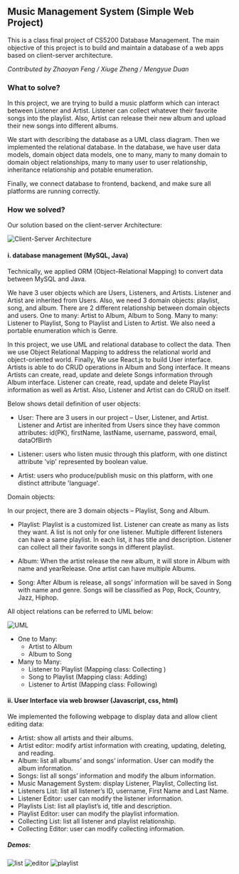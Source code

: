 ## Music Management System (Simple Web Project)
This is a class final project of CS5200 Database Management. The main objective of this project is to build and maintain a database of a web apps based on client-server architecture.

_Contributed by Zhaoyan Feng / Xiuge Zheng / Mengyue Duan_


### What to solve?

In this project, we are trying to build a music platform which can interact between Listener and Artist. Listener can collect whatever their favorite songs into the playlist. Also, Artist can release their new album and upload their new songs into different albums.

We start with describing the database as a UML class diagram. Then we implemented the relational database. In the database, we have user data models, domain object data models, one to many, many to many domain to domain object relationships, many to many user to user relationship, inheritance relationship and potable enumeration.

Finally, we connect database to frontend, backend, and make sure all platforms are running correctly.



### How we solved?

Our solution based on the client-server Architecture:

![Client-Server Architecture](https://github.com/ZhaoyanFeng0321/db_design_final_project_database/blob/master/CSA.png)



#### **i. database management (MySQL, Java)**

Technically, we applied ORM (Object–Relational Mapping) to convert data between MySQL and Java.

We have 3 user objects which are Users, Listeners, and Artists. Listener and Artist are inherited from Users. Also, we need 3 domain objects: playlist, song, and album. There are 2 different relationship between domain objects and users. One to many: Artist to Album, Album to Song. Many to many: Listener to Playlist, Song to Playlist and Listen to Artist. We also need a portable enumeration which is Genre.

In this project, we use UML and relational database to collect the data. Then we use Object Relational Mapping to address the relational world and object-oriented world. Finally, We use React.js to build User interface. Artists is able to do CRUD operations in Album and Song interface. It means Artists can create, read, update and delete Songs information through Album interface. Listener can create, read, update and delete Playlist information as well as Artist. Also, Listener and Artist can do CRUD on itself.

Below shows detail definition of user objects:

-   User: There are 3 users in our project – User, Listener, and Artist. Listener and Artist are inherited from Users since they have common attributes: id(PK), firstName, lastName, username, password, email, dataOfBirth

-   Listener: users who listen music through this platform, with one distinct  attribute 'vip' represented by boolean value.
-   Artist: users who produce/publish music on this platform, with one distinct attribute 'language'.

Domain objects:

In our project, there are 3 domain objects – Playlist, Song and Album.

-   Playlist: Playlist is a customized list. Listener can create as many as lists they want. A list is not only for one listener. Multiple different listeners can have a same playlist. In each list, it has title and description. Listener can collect all their favorite songs in different playlist.

-   Album: When the artist release the new album, it will store in Album with name and yearRelease. One artist can have multiple Albums.

-   Song: After Album is release, all songs’ information will be saved in Song with name and genre. Songs will be classified as Pop, Rock, Country, Jazz, Hiphop.

All object relations can be referred to UML below: 

![UML](https://github.com/ZhaoyanFeng0321/db_design_final_project_database/blob/master/UML.jpeg)

-   One to Many: 
    -   Artist to Album
    -   Album to Song 
-   Many to Many: 
    -   Listener to Playlist (Mapping class: Collecting )
    -   Song to Playlist (Mapping class: Adding)
    -   Listener to Artist (Mapping class: Following)



#### ii. User Interface via web browser (Javascript, css, html)

We implemented the following webpage to display data and allow client editing data:

-   Artist: show all artists and their albums.
-   Artist editor: modify artist information with creating, updating, deleting, and reading.
-   Album: list all albums’ and songs’ information. User can modify the album information.
-   Songs: list all songs’ information and modify the album information.
-   Music Management System: display Listener, Playlist, Collecting list.
-   Listeners List: list all listener’s ID, username, First Name and Last Name.
-   Listener Editor: user can modify the listener information.
-   Playlists List: list all playlist’s id, title and description.
-   Playlist Editor: user can modify the playlist information.
-   Collecting List: list all listener and playlist relationship.
-   Collecting Editor: user can modify collecting information.

##### Demos:
![list](https://github.com/ZhaoyanFeng0321/db_design_final_project_database/blob/master/demos/ArtistList.png)
![editor](https://github.com/ZhaoyanFeng0321/db_design_final_project_database/blob/master/demos/artistEditor.png)
![playlist](https://github.com/ZhaoyanFeng0321/db_design_final_project_database/blob/master/demos/playlist.png)



